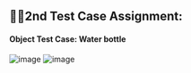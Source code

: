 ## 👨‍🏫2nd Test Case Assignment: 
#### Object Test Case: Water bottle

![image](https://github.com/akashasmaul/Test-Case-Writing/assets/98410077/b2bdc16a-9837-4586-95c4-416659544cf7)
![image](https://github.com/akashasmaul/Test-Case-Writing/assets/98410077/136e35f9-54cb-4413-b60e-987e874b8cde)


